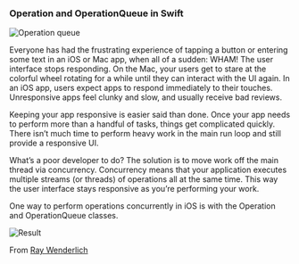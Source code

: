 ### Operation and OperationQueue in Swift

![Operation queue](https://koenig-media.raywenderlich.com/uploads/2018/05/OperationQueue-feature.png)

Everyone has had the frustrating experience of tapping a button or entering some text in an iOS or Mac app, when all of a sudden: WHAM! The user interface stops responding.
On the Mac, your users get to stare at the colorful wheel rotating for a while until they can interact with the UI again. In an iOS app, users expect apps to respond immediately to their touches. Unresponsive apps feel clunky and slow, and usually receive bad reviews.

Keeping your app responsive is easier said than done. Once your app needs to perform more than a handful of tasks, things get complicated quickly. There isn’t much time to perform heavy work in the main run loop and still provide a responsive UI.

What’s a poor developer to do? The solution is to move work off the main thread via concurrency. Concurrency means that your application executes multiple streams (or threads) of operations all at the same time. This way the user interface stays responsive as you’re performing your work.

One way to perform operations concurrently in iOS is with the Operation and OperationQueue classes. 

![Result](https://koenig-media.raywenderlich.com/uploads/2014/09/improved-700x350.png)

From [Ray Wenderlich](https://www.raywenderlich.com/190008/operation-and-operationqueue-tutorial-in-swift)